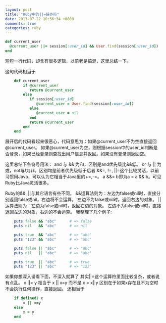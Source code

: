 ```yaml
---
layout: post
title: "Ruby中的||=操作符"
date: 2013-07-22 10:56:34 +0800
comments: true
categories: ruby
---
```


```ruby
def current_user 
  @current_user ||= session[:user_id] && User.find(session[:user_id]) 
end
```


短短一行代码，却含有很多逻辑，以前老是搞混，这里总结一下。

这句代码相当于

```ruby
    def current_user
        if @current_user
           return @current_user
        else
           if session[:user_id]
              @current_user = User.find(session[:user_id])
           else
              @current_user = nil
           end
           return @current_user
        end
    end
```

展开后的代码看起来很恶心，代码意思为：如果@current_user不为空直接返回@current_user。 如果@current_user为空，则根据session中的user_id判断是否登录，如果已经登录则查找出用户信息并返回。如果没有登录则返回空。

这里总结下各符号用法： and 与 && 为和，区别是and优先级比&&低。 or 与 || 为或，not与!为非，区别均是前者优先级低于后者 &&=, !=, ||=这个比较灵活，以前习惯用Java，可以认为它相当于Java里的+=,-=。 a &&= b即为a = a && b。可见Ruby比Java灵活很多。

Ruby的&&, ||与其它语言有些不同。 &&运算法则为：左边为false或nil时，直接分别返回false或nil，右边将不会运算。 左边不为false或nil时，返回右边的对象。 ||运算法则为：左边为false或nil时，返回右边的对象。 左边不为false或nil时，直接返回左边的对象，右边的不会运算。 我整理了几个例子:

```ruby
    puts false && "abc"      # => false
    puts nil   && "abc"      # => nil

    puts true  && "abc"      # => "abc"
    puts "123" && "abc"      # => "abc"

    puts false || "abc"      # => "abc"
    puts nil   || "abc"      # => "abc"

    puts true  || "abc"      # => true
    puts "123" || "abc"      # => "123"
```

如果你想深入请看下面，不深入就算了 其实||=这个运算符里面比较复杂，或者说有点乱。 x ||= y 相当于 x || x=y 而不是 x = x||y 区别在于如果x存在且不为空时不会执行任何操作，直接返回。 还相当于

```ruby
    if defined? x
        x || x=y
    else
        x = y
    end
```